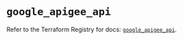 # `google_apigee_api`

Refer to the Terraform Registry for docs: [`google_apigee_api`](https://registry.terraform.io/providers/hashicorp/google/6.33.0/docs/resources/apigee_api).
